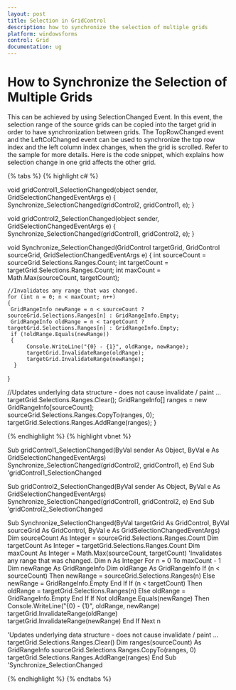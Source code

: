 ```yaml
---
layout: post
title: Selection in GridControl
description: how to synchronize the selection of multiple grids
platform: windowsforms
control: Grid
documentation: ug
---
```


# How to Synchronize the Selection of Multiple Grids
This can be achieved by using SelectionChanged Event. In this event, the selection range of the source grids can be copied into the target grid in order to have synchronization between grids. The TopRowChanged event and the LeftColChanged event can be used to synchronize the top row index and the left column index changes, when the grid is scrolled. Refer to the sample for more details. Here is the code snippet, which explains how selection change in one grid affects the other grid.

{% tabs  %}
{% highlight c# %}

void gridControl1_SelectionChanged(object sender, GridSelectionChangedEventArgs e)
{
     Synchronize_SelectionChanged(gridControl2, gridControl1, e);
}

void gridControl2_SelectionChanged(object sender, GridSelectionChangedEventArgs e)
{
     Synchronize_SelectionChanged(gridControl1, gridControl2, e);
}

void Synchronize_SelectionChanged(GridControl targetGrid, GridControl sourceGrid, GridSelectionChangedEventArgs e)
{
     int sourceCount = sourceGrid.Selections.Ranges.Count;
     int targetCount = targetGrid.Selections.Ranges.Count;
     int maxCount = Math.Max(sourceCount, targetCount);

	//Invalidates any range that was changed.
    for (int n = 0; n < maxCount; n++)
	{
     GridRangeInfo newRange = n < sourceCount ? sourceGrid.Selections.Ranges[n] : GridRangeInfo.Empty;
     GridRangeInfo oldRange = n < targetCount ? targetGrid.Selections.Ranges[n] : GridRangeInfo.Empty;
     if (!oldRange.Equals(newRange))
     {
          Console.WriteLine("{0} - {1}", oldRange, newRange);
          targetGrid.InvalidateRange(oldRange);
          targetGrid.InvalidateRange(newRange);
      }
}

//Updates underlying data structure - does not cause invalidate / paint ...
targetGrid.Selections.Ranges.Clear();
GridRangeInfo[] ranges = new GridRangeInfo[sourceCount];
sourceGrid.Selections.Ranges.CopyTo(ranges, 0);
targetGrid.Selections.Ranges.AddRange(ranges);
}

{% endhighlight  %}
{% highlight vbnet %}

Sub gridControl1_SelectionChanged(ByVal sender As Object, ByVal e As GridSelectionChangedEventArgs)
	Synchronize_SelectionChanged(gridControl2, gridControl1, e)
End Sub 'gridControl1_SelectionChanged

Sub gridControl2_SelectionChanged(ByVal sender As Object, ByVal e As GridSelectionChangedEventArgs)
	Synchronize_SelectionChanged(gridControl1, gridControl2, e)
End Sub 'gridControl2_SelectionChanged

Sub Synchronize_SelectionChanged(ByVal targetGrid As GridControl, ByVal sourceGrid As GridControl, ByVal e As GridSelectionChangedEventArgs)
	Dim sourceCount As Integer = sourceGrid.Selections.Ranges.Count
	Dim targetCount As Integer = targetGrid.Selections.Ranges.Count
	Dim maxCount As Integer = Math.Max(sourceCount, targetCount)
	'Invalidates any range that was changed.
	Dim n As Integer
	For n = 0 To maxCount - 1
	Dim newRange As GridRangeInfo
	Dim oldRange As GridRangeInfo
	If (n < sourceCount) Then
	newRange = sourceGrid.Selections.Ranges(n)
	Else
	newRange = GridRangeInfo.Empty
	End If
	If (n < targetCount) Then
	oldRange = targetGrid.Selections.Ranges(n)
	Else
	oldRange = GridRangeInfo.Empty
	End If
	If Not oldRange.Equals(newRange) Then
	Console.WriteLine("{0} - {1}", oldRange, newRange)
	targetGrid.InvalidateRange(oldRange)
	targetGrid.InvalidateRange(newRange)
	End If
	Next n

'Updates underlying data structure - does not cause invalidate / paint ...
targetGrid.Selections.Ranges.Clear()
Dim ranges(sourceCount) As GridRangeInfo
sourceGrid.Selections.Ranges.CopyTo(ranges, 0)
targetGrid.Selections.Ranges.AddRange(ranges)
End Sub 'Synchronize_SelectionChanged

{% endhighlight  %}
{% endtabs  %}